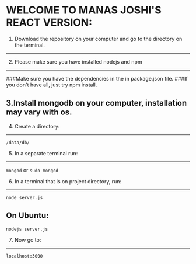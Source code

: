 WELCOME TO MANAS JOSHI'S REACT VERSION:
=======================================

1. Download the repository on your computer and go to the directory on the terminal.
-----
2. Please make sure you have installed nodejs and npm
-----
###Make sure you have the dependencies in the in package.json file.
###If you don't have all, just try npm install.

3.Install mongodb on your computer, installation may vary with os.
--------
4. Create a directory: 
------
`/data/db/`

5. In a separate terminal run: 
------
`mongod` or 
`sudo mongod`

6. In a terminal that is on project directory, run: 
------
`node server.js`

On Ubuntu:
------
`nodejs server.js`

7. Now go to: 
------
`localhost:3000`
